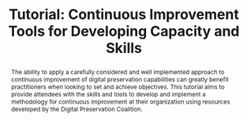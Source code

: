 ---
abstract: The ability to apply a carefully considered and well implemented approach
  to continuous improvement of digital preservation capabilities can greatly benefit
  practitioners when looking to set and achieve objectives. This tutorial aims to
  provide attendees with the skills and tools to develop and implement a methodology
  for continuous improvement at their organization using resources developed by the
  Digital Preservation Coalition.
creators:
- Sharon McMeekin
date: null
document_url: https://az659834.vo.msecnd.net/eventsairwesteuprod/production-inconference-public/cf658f229268470cb107b113163bf724
grand_parent: iPRES
institutions:
- Digital Preservation Coalition
keywords:
- maturity-modelling
- skills
- good-practice
- continuous-development
- benchmarking
landing_page_url: null
language: eng
layout: publication
license: CC-BY 4.0 International
notes_url: null
parent: iPRES 2022
publication_type: tutorial
size: null
slides_url: null
source_name: iPRES
stream_url: null
title: 'Tutorial: Continuous Improvement Tools for Developing Capacity and Skills'
year: 2022
---